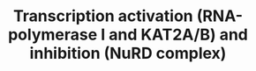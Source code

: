 ---
annotations:
- id: PW:0000100
  parent: regulatory pathway
  type: Pathway Ontology
  value: transcription pathway
- id: DOID:1826
  parent: central nervous system disease
  type: Disease Ontology
  value: epilepsy
- id: PW:0000013
  parent: disease pathway
  type: Pathway Ontology
  value: disease pathway
authors:
- Jmlohmann
- Fehrhart
- Egonw
citedin: ''
communities:
- RareDiseases
description: This pathway describes the transcription activation (RNA-polymerase I
  and KAT2A/B) and inhibition (NuRD complex)in general. These processes are involved
  in the Tessadori-Bicknell-van Haaften syndrome 3 (TEBINVAD) - for an overview of
  this syndrome see [WP5575](http://wikipathways.org/instance/WP5575).
last-edited: 2025-08-14
ndex: null
organisms:
- Homo sapiens
redirect_from:
- /index.php/Pathway:WP5565
- /instance/WP5565
- /instance/WP5565_r140347
revision: r140347
schema-jsonld:
- '@context': https://schema.org/
  '@id': https://wikipathways.github.io/pathways/WP5565.html
  '@type': Dataset
  creator:
    '@type': Organization
    name: WikiPathways
  description: This pathway describes the transcription activation (RNA-polymerase
    I and KAT2A/B) and inhibition (NuRD complex)in general. These processes are involved
    in the Tessadori-Bicknell-van Haaften syndrome 3 (TEBINVAD) - for an overview
    of this syndrome see [WP5575](http://wikipathways.org/instance/WP5575).
  keywords:
  - ASF1A
  - ASF1B
  - CDK2AP1
  - CHD3
  - CHD4
  - CREBBP
  - Cycloheximide
  - DNA
  - EP300
  - EP400
  - GATAD2A
  - GATAD2B
  - H2A
  - H2AB1
  - H2AC14
  - H2AC18
  - H2AC20
  - H2AC6
  - H2AC7
  - H2AC8
  - H2AJ
  - H2AX
  - H2AZ1
  - H2AZ2
  - H2B
  - H2BC1
  - H2BC11
  - H2BC12
  - H2BC12L
  - H2BC13
  - H2BC14
  - H2BC15
  - H2BC17
  - H2BC21
  - H2BC26
  - H2BC3
  - H2BC4
  - H2BC5
  - H2BC9
  - H3
  - H3-3B
  - H3C12
  - H3C13
  - H4
  - H4 lysine 91
  - H4C1
  - H4C11
  - H4C12
  - H4C13
  - H4C14
  - H4C15
  - H4C16
  - H4C2
  - H4C3
  - H4C4
  - H4C5
  - H4C6
  - H4C8
  - H4C9
  - HAT1
  - HDAC1
  - HDAC2
  - Histone H4
  - KAT2A
  - KAT2B
  - MAPK3
  - MBD2
  - MBD3
  - MTA1
  - MTA2
  - POLR1A
  - POLR1B
  - POLR1C
  - POLR1D
  - PWWP2A
  - PWWP2B
  - RBBP4
  - RRN3
  - SIRT7
  - SRCAP
  - TAF12
  - TAF1A
  - TAF1B
  - TAF1C
  - TAF1D
  - TBP
  - TLK2
  - UBTF
  license: CC0
  name: Transcription activation (RNA-polymerase I and KAT2A/B) and inhibition (NuRD
    complex)
seo: CreativeWork
title: Transcription activation (RNA-polymerase I and KAT2A/B) and inhibition (NuRD
  complex)
wpid: WP5565
---